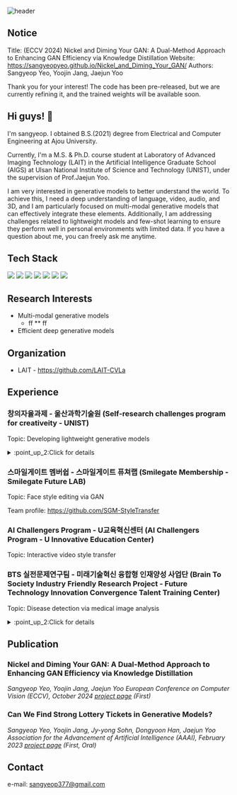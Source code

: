 ![header](https://capsule-render.vercel.app/api?type=rect&color=D3D3D3&height=150&section=header&text=Our%20paper%20is%20accepted%20on%20ECCV%20\2024.&fontSize=60&rotate=0&fontAlign=50&fontAlignY=50&descSize=25&descAlign=70&descAlignY=10)

## Notice
Title: (ECCV 2024) Nickel and Diming Your GAN: A Dual-Method Approach to Enhancing GAN Efficiency via Knowledge Distillation
Website: https://sangyeopyeo.github.io/Nickel_and_Diming_Your_GAN/
Authors: Sangyeop Yeo, Yoojin Jang, Jaejun Yoo

Thank you for your interest!
The code has been pre-released, but we are currently refining it, and the trained weights will be available soon.

## Hi guys! 👋
I'm sangyeop. I obtained B.S.(2021) degree from Electrical and Computer Engineering at Ajou University.

Currently, I'm a M.S. & Ph.D. course student at Laboratory of Advanced Imaging Technology (LAIT) in the Artificial Intelligence Graduate School (AIGS) at Ulsan National Institute of Science and Technology (UNIST), under the supervision of Prof.Jaejun Yoo.

I am very interested in generative models to better understand the world. To achieve this, I need a deep understanding of language, video, audio, and 3D, and I am particularly focused on multi-modal generative models that can effectively integrate these elements. Additionally, I am addressing challenges related to lightweight models and few-shot learning to ensure they perform well in personal environments with limited data. If you have a question about me, you can freely ask me anytime.

## Tech Stack
<img src="https://img.shields.io/badge/Python-3776AB?style=flat-square&logo=python&logoColor=white"/> <img src="https://img.shields.io/badge/C%20(programming%20language)-A8B9CC?style=flat-square&logo=c&logoColor=white"/> <img src="https://img.shields.io/badge/PyTorch-EE4C2C?style=flat-square&logo=pytorch&logoColor=white"/> <img src="https://img.shields.io/badge/Docker-2496ED?style=flat-square&logo=docker&logoColor=white"/> <img src="https://img.shields.io/badge/Visual%20Studio%20Code-007ACC?style=flat-square&logo=visualstudiocode&logoColor=white"/> <img src="https://img.shields.io/badge/Jupyter-F37626?style=flat-square&logo=jupyter&logoColor=white"/> <img src="https://img.shields.io/badge/Anaconda-44A833?style=flat-square&logo=anaconda&logoColor=white"/>

## Research Interests
* Multi-modal generative models
  * ff
** ff
* Efficient deep generative models

## Organization
* LAIT - https://github.com/LAIT-CVLa

## Experience
### 창의자율과제 - 울산과학기술원 (Self-research challenges program for creativeity - UNIST)
Topic: Developing lightweight generative models
<details>
<summary>:point_up_2:Click for details</summary>
<div markdown="1">

The content is currently private!

</div>
</details>

### 스마일게이트 멤버쉽 - 스마일게이트 퓨쳐랩 (Smilegate Membership - Smilegate Future LAB)
Topic: Face style editing via GAN 

Team profile: https://github.com/SGM-StyleTransfer

### AI Challengers Program - U교육혁신센터 (AI Challengers Program - U Innovative Education Center)
Topic: Interactive video style transfer

### BTS 실전문제연구팀 - 미래기술혁신 융합형 인재양성 사업단 (Brain To Society Industry Friendly Research Project - Future Technology Innovation Convergence Talent Training Center)
Topic: Disease detection via medical image analysis
<details>
<summary>:point_up_2:Click for details</summary>
<div markdown="1">

![image](https://user-images.githubusercontent.com/84113554/193589640-c1517ac5-6e7e-4e6d-a166-446e7a962fa1.png)

</div>
</details>

## Publication
### Nickel and Diming Your GAN: A Dual-Method Approach to Enhancing GAN Efficiency via Knowledge Distillation
*Sangyeop Yeo, Yoojin Jang, Jaejun Yoo*
*European Conference on Computer Vision (ECCV), October 2024*
*[project page](https://sangyeopyeo.github.io/Nickel_and_Diming_Your_GAN/) (First)*

### Can We Find Strong Lottery Tickets in Generative Models?
*Sangyeop Yeo, Yoojin Jang, Jy-yong Sohn, Dongyoon Han, Jaejun Yoo*
*Association for the Advancement of Artificial Intelligence (AAAI), February 2023*
*[project page](https://sangyeopyeo.github.io/SLT-in-Generative-Models/) (First, Oral)*

## Contact
e-mail: sangyeop377@gmail.com

<!--
**SangyeopYeo/SangyeopYeo** is a ✨ _special_ ✨ repository because its `README.md` (this file) appears on your GitHub profile.

Here are some ideas to get you started:

- 🔭 I’m currently working on ...
- 🌱 I’m currently learning ...
- 👯 I’m looking to collaborate on ...
- 🤔 I’m looking for help with ...
- 💬 Ask me about ...
- 📫 How to reach me: ...
- 😄 Pronouns: ...
- ⚡ Fun fact: ...
-->
